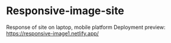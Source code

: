 # Responsive-image-site
Response of site on laptop, mobile platform
Deployment preview: https://responsive-image1.netlify.app/
